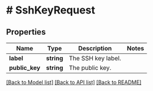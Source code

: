 # # SshKeyRequest

## Properties

Name | Type | Description | Notes
------------ | ------------- | ------------- | -------------
**label** | **string** | The SSH key label. |
**public_key** | **string** | The public key. |

[[Back to Model list]](../../README.md#models) [[Back to API list]](../../README.md#endpoints) [[Back to README]](../../README.md)
